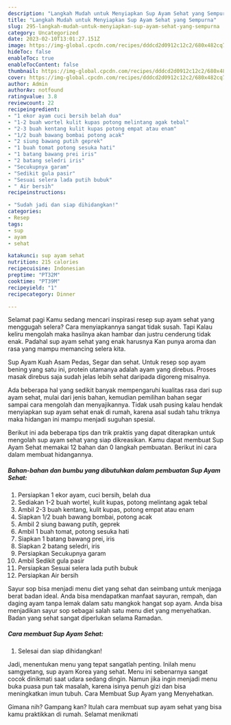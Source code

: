 ```yaml
---
description: "Langkah Mudah untuk Menyiapkan Sup Ayam Sehat yang Sempurna"
title: "Langkah Mudah untuk Menyiapkan Sup Ayam Sehat yang Sempurna"
slug: 295-langkah-mudah-untuk-menyiapkan-sup-ayam-sehat-yang-sempurna
category: Uncategorized
date: 2023-02-10T13:01:27.151Z
image: https://img-global.cpcdn.com/recipes/dddcd2d0912c12c2/680x482cq70/sup-ayam-sehat-foto-resep-utama.jpg
hideToc: false
enableToc: true
enableTocContent: false
thumbnail: https://img-global.cpcdn.com/recipes/dddcd2d0912c12c2/680x482cq70/sup-ayam-sehat-foto-resep-utama.jpg
cover: https://img-global.cpcdn.com/recipes/dddcd2d0912c12c2/680x482cq70/sup-ayam-sehat-foto-resep-utama.jpg
author: Admin
authorAv: notfound
ratingvalue: 3.8
reviewcount: 22
recipeingredient:
- "1 ekor ayam cuci bersih belah dua"
- "1-2 buah wortel kulit kupas potong melintang agak tebal"
- "2-3 buah kentang kulit kupas potong empat atau enam"
- "1/2 buah bawang bombai potong acak"
- "2 siung bawang putih geprek"
- "1 buah tomat potong sesuka hati"
- "1 batang bawang prei iris"
- "2 batang seledri iris"
- "Secukupnya garam"
- "Sedikit gula pasir"
- "Sesuai selera lada putih bubuk"
- " Air bersih"
recipeinstructions:

- "Sudah jadi dan siap dihidangkan!"
categories:
- Resep
tags:
- sup
- ayam
- sehat

katakunci: sup ayam sehat 
nutrition: 215 calories
recipecuisine: Indonesian
preptime: "PT32M"
cooktime: "PT39M"
recipeyield: "1"
recipecategory: Dinner

---
```



Selamat pagi Kamu sedang mencari inspirasi resep sup ayam sehat yang menggugah selera? Cara menyiapkannya sangat tidak susah. Tapi Kalau keliru mengolah maka hasilnya akan hambar dan justru cenderung tidak enak. Padahal sup ayam sehat yang enak harusnya Kan punya aroma dan rasa yang mampu memancing selera kita.


Sup Ayam Kuah Asam Pedas, Segar dan sehat. Untuk resep sop ayam bening yang satu ini, protein utamanya adalah ayam yang direbus. Proses masak direbus saja sudah jelas lebih sehat daripada digoreng misalnya.

Ada beberapa hal yang sedikit banyak mempengaruhi kualitas rasa dari sup ayam sehat, mulai dari jenis bahan, kemudian pemilihan bahan segar sampai cara mengolah dan menyajikannya. Tidak usah pusing kalau hendak menyiapkan sup ayam sehat enak di rumah, karena asal sudah tahu triknya maka hidangan ini mampu menjadi suguhan spesial.


Berikut ini ada beberapa tips dan trik praktis yang dapat diterapkan untuk mengolah sup ayam sehat yang siap dikreasikan. Kamu dapat membuat Sup Ayam Sehat memakai 12 bahan dan 0 langkah pembuatan. Berikut ini cara dalam membuat hidangannya.

<!--inarticleads1-->

##### Bahan-bahan dan bumbu yang dibutuhkan dalam pembuatan Sup Ayam Sehat:

1. Persiapkan 1 ekor ayam, cuci bersih, belah dua
1. Sediakan 1-2 buah wortel, kulit kupas, potong melintang agak tebal
1. Ambil 2-3 buah kentang, kulit kupas, potong empat atau enam
1. Siapkan 1/2 buah bawang bombai, potong acak
1. Ambil 2 siung bawang putih, geprek
1. Ambil 1 buah tomat, potong sesuka hati
1. Siapkan 1 batang bawang prei, iris
1. Siapkan 2 batang seledri, iris
1. Persiapkan Secukupnya garam
1. Ambil Sedikit gula pasir
1. Persiapkan Sesuai selera lada putih bubuk
1. Persiapkan  Air bersih


Sayur sop bisa menjadi menu diet yang sehat dan seimbang untuk menjaga berat badan ideal. Anda bisa mendapatkan manfaat sayuran, rempah, dan daging ayam tanpa lemak dalam satu mangkok hangat sop ayam. Anda bisa menjadikan sayur sop sebagai salah satu menu diet yang menyehatkan. Badan yang sehat sangat diperlukan selama Ramadan. 

<!--inarticleads2-->

##### Cara membuat Sup Ayam Sehat:


1. Selesai dan siap dihidangkan!

Jadi, menentukan menu yang tepat sangatlah penting. Inilah menu samgyetang, sup ayam Korea yang sehat. Menu ini sebenarnya sangat cocok dinikmati saat udara sedang dingin. Namun jika ingin menjadi menu buka puasa pun tak masalah, karena isinya penuh gizi dan bisa meningkatkan imun tubuh. Cara Membuat Sup Ayam yang Menyehatkan. 

Gimana nih? Gampang kan? Itulah cara membuat sup ayam sehat yang bisa kamu praktikkan di rumah. Selamat menikmati
